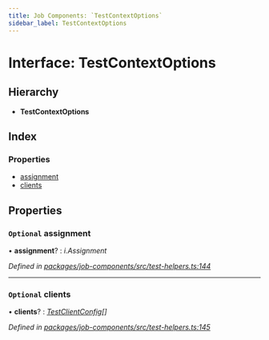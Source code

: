 ```yaml
---
title: Job Components: `TestContextOptions`
sidebar_label: TestContextOptions
---
```


# Interface: TestContextOptions

## Hierarchy

* **TestContextOptions**

## Index

### Properties

* [assignment](testcontextoptions.md#optional-assignment)
* [clients](testcontextoptions.md#optional-clients)

## Properties

### `Optional` assignment

• **assignment**? : *i.Assignment*

*Defined in [packages/job-components/src/test-helpers.ts:144](https://github.com/terascope/teraslice/blob/653cf7530/packages/job-components/src/test-helpers.ts#L144)*

___

### `Optional` clients

• **clients**? : *[TestClientConfig](testclientconfig.md)[]*

*Defined in [packages/job-components/src/test-helpers.ts:145](https://github.com/terascope/teraslice/blob/653cf7530/packages/job-components/src/test-helpers.ts#L145)*
